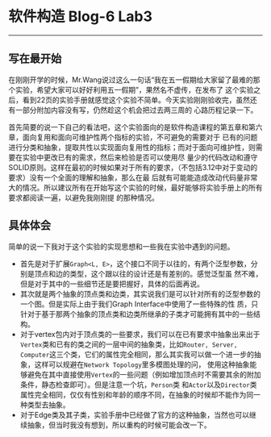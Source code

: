 # 软件构造 Blog-6 Lab3
---
## 写在最开始

在刚刚开学的时候，Mr.Wang说过这么一句话“我在五一假期给大家留了最难的那个实验，希望大家可以好好利用五一假期”，果然名不虚传，在发布了
这个实验之后，看到22页的实验手册就感觉这个实验不简单。今天实验刚刚验收完，虽然还有一部分附加内容没有写，仍然趁这个机会把过去两三周的
心路历程记录一下。

首先简要的说一下自己的看法吧，这个实验面向的是软件构造课程的第五章和第六章，面向复用和面向可维护性两个指标的实验，不可避免的需要对于
已有的问题进行分类和抽象，提取共性以实现面向复用性的指标；而对于面向可维护性，则需要在实验中更改已有的需求，然后来检验是否可以使用尽
量少的代码改动和遵守SOLID原则。这样在最初的时候如果对于所有的要求，（不包括3.12中对于变动的要求）没有一个全面的理解和抽象，那么在最
后就有可能能造成改动代码量非常大的情况。所以建议所有在开始写这个实验的时候，最好能够将实验手册上的所有要求都阅读一遍，以避免我刚刚提
的那种情况。

## 具体体会
简单的说一下我对于这个实验的实现思想和一些我在实验中遇到的问题。

* 首先是对于扩展`Graph<L, E>`，这个接口不同于以往的，有两个泛型参数，分别是顶点和边的类型，这个跟以往的设计还是有差别的。感觉泛型虽
然不难，但是对于其中的一些细节还是要把握好，具体的后面再说。
* 其次就是两个抽象的顶点类和边类，其实说我们是可以针对所有的泛型参数的一个图。但是实际上由于我们Graph Interface中使用了一些特殊的性
质，只针对于基于那两个抽象的顶点类和边类所继承的子类才可能拥有其中的一些结构。
* 对于vertex包内对于顶点类的一些要求，我们可以在已有要求中抽象出来出于`Vertex`类和已有的类之间的一层中间的抽象类，比如`Router,
Server, Computer`这三个类，它们的属性完全相同，那么其实我可以做一个进一步的抽象，这样可以规避在`Network Topology`里多模图处理的问，
使用这种抽象能够避免在其中直接使用`Vertex`的一些问题（例如增加顶点时不需要其余的附加条件，静态检查即可）。但是注意一个坑，`Person`类
和`Actor`以及`Director`类属性完全相同，仅仅有性别和年龄的顺序不同，在抽象的时候却不能作为同一种类型去抽象。
* 对于Edge类及其子类，实验手册中已经做了官方的这种抽象，当然也可以继续抽象，但当时我没有想到，所以重构的时候可能会改一下。